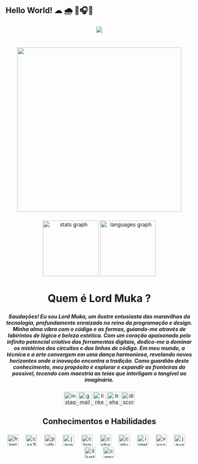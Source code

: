<h2 align="left">Hello World!  ☁ 🌧 💭🎧🎶</h2>

###

<div align="center">
  <img src="https://profile-counter.glitch.me/lordmukaa/count.svg?"  />
</div>

###

<br clear="both">

<div align="center">
  <img height="442" src="https://gifs.eco.br/wp-content/uploads/2022/06/gifs-lofi-em-loop-10.gif"  />
</div>

###

<div align="center">
  <img src="https://github-readme-stats.vercel.app/api?username=lordmukaa&hide_title=false&hide_rank=false&show_icons=true&include_all_commits=true&count_private=true&disable_animations=false&theme=shades-of-purple&locale=en&hide_border=false" height="150" alt="stats graph"  />
  <img src="https://github-readme-stats.vercel.app/api/top-langs?username=lordmukaa&locale=en&hide_title=false&layout=compact&card_width=320&langs_count=5&theme=shades-of-purple&hide_border=false" height="150" alt="languages graph"  />
</div>

###

<h1 align="center">Quem é Lord Muka ?</h1>

###

<h5 align="center">Saudações! Eu sou Lord Muka, um ilustre entusiasta das maravilhas da tecnologia, profundamente enraizado no reino da programação e design. Minha alma vibra com o código e as formas, guiando-me através de labirintos de lógica e beleza estética. Com um coração apaixonado pelo infinito potencial criativo das ferramentas digitais, dedico-me a dominar os mistérios dos circuitos e das linhas de código. Em meu mundo, a técnica e a arte convergem em uma dança harmoniosa, revelando novos horizontes onde a inovação encontra a tradição. Como guardião deste conhecimento, meu propósito é explorar e expandir as fronteiras do possível, tecendo com maestria as teias que interligam o tangível ao imaginário.</h5>

###

<div align="center">
  <a href="https://www.instagram.com/lordmukaa/" target="_blank">
    <img src="https://img.shields.io/static/v1?message=Instagram&logo=instagram&label=&color=8300fe&logoColor=white&labelColor=&style=for-the-badge" height="35" alt="instagram logo"  />
  </a>
  <a href="samuelviniciusbagmr@gmail.com" target="_blank">
    <img src="https://img.shields.io/static/v1?message=Gmail&logo=gmail&label=&color=8300fe&logoColor=white&labelColor=&style=for-the-badge" height="35" alt="gmail logo"  />
  </a>
  <a href="https://www.linkedin.com/in/samuel-santos-b35233299/" target="_blank">
    <img src="https://img.shields.io/static/v1?message=LinkedIn&logo=linkedin&label=&color=8300fe&logoColor=white&labelColor=&style=for-the-badge" height="35" alt="linkedin logo"  />
  </a>
  <a href="https://www.behance.net/samuelvincius2" target="_blank">
    <img src="https://img.shields.io/static/v1?message=Behance&logo=behance&label=&color=8300fe&logoColor=&labelColor=&style=for-the-badge" height="35" alt="behance logo"  />
  </a>
  <a href="https://discord.com/channels/dionks" target="_blank">
    <img src="https://img.shields.io/static/v1?message=Discord&logo=discord&label=&color=8300fe&logoColor=white&labelColor=&style=for-the-badge" height="35" alt="discord logo"  />
  </a>
</div>

###

<h2 align="center">Conhecimentos e Habilidades</h2>

###

<div align="center">
  <img src="https://cdn.jsdelivr.net/gh/devicons/devicon/icons/html5/html5-plain.svg" height="30" alt="html5 logo"  />
  <img width="12" />
  <img src="https://cdn.jsdelivr.net/gh/devicons/devicon/icons/css3/css3-plain.svg" height="30" alt="css3 logo"  />
  <img width="12" />
  <img src="https://cdn.jsdelivr.net/gh/devicons/devicon/icons/python/python-plain.svg" height="30" alt="python logo"  />
  <img width="12" />
  <img src="https://cdn.jsdelivr.net/gh/devicons/devicon/icons/java/java-original.svg" height="30" alt="java logo"  />
  <img width="12" />
  <img src="https://cdn.jsdelivr.net/gh/devicons/devicon/icons/c/c-plain.svg" height="30" alt="c logo"  />
  <img width="12" />
  <img src="https://cdn.jsdelivr.net/gh/devicons/devicon/icons/csharp/csharp-plain.svg" height="30" alt="csharp logo"  />
  <img width="12" />
  <img src="https://cdn.jsdelivr.net/gh/devicons/devicon/icons/cplusplus/cplusplus-plain.svg" height="30" alt="cplusplus logo"  />
  <img width="12" />
  <img src="https://cdn.jsdelivr.net/gh/devicons/devicon/icons/intellij/intellij-plain.svg" height="30" alt="intellij logo"  />
  <img width="12" />
  <img src="https://cdn.jsdelivr.net/gh/devicons/devicon/icons/vscode/vscode-original.svg" height="30" alt="vscode logo"  />
  <img width="12" />
  <img src="https://cdn.jsdelivr.net/gh/devicons/devicon/icons/javascript/javascript-original.svg" height="30" alt="javascript logo"  />
  <img width="12" />
  <img src="https://cdn.jsdelivr.net/gh/devicons/devicon/icons/illustrator/illustrator-line.svg" height="30" alt="illustrator logo"  />
  <img width="12" />
  <img src="https://cdn.jsdelivr.net/gh/devicons/devicon/icons/canva/canva-original.svg" height="30" alt="canva logo"  />
</div>

###
